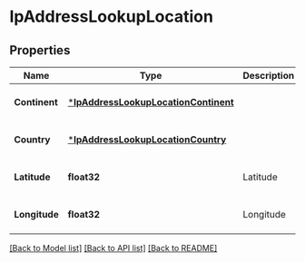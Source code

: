 # IpAddressLookupLocation

## Properties
Name | Type | Description | Notes
------------ | ------------- | ------------- | -------------
**Continent** | [***IpAddressLookupLocationContinent**](IPAddressLookupLocationContinent.md) |  | [optional] [default to null]
**Country** | [***IpAddressLookupLocationCountry**](IPAddressLookupLocationCountry.md) |  | [optional] [default to null]
**Latitude** | **float32** | Latitude | [optional] [default to null]
**Longitude** | **float32** | Longitude | [optional] [default to null]

[[Back to Model list]](../README.md#documentation-for-models) [[Back to API list]](../README.md#documentation-for-api-endpoints) [[Back to README]](../README.md)


